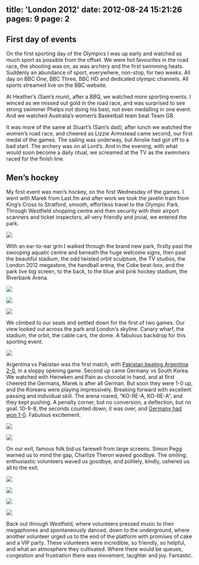title: 'London 2012'
date: 2012-08-24 15:21:26
pages: 9
page: 2
---

## First day of events

On the first sporting day of the Olympics I was up early and watched as much sport as possible from the offset. We were hot favourites in the road race, the shooting was on, as was archery and the first swimming heats. Suddenly an abundance of sport, everywhere, non-stop, for two weeks. All day on BBC One, BBC Three, BBC HD and dedicated olympic channels. All sports streamed live on the BBC website.

At Heather’s (Sam’s mum), after a BBQ, we watched more sporting events. I winced as we missed out gold in the road race, and was surprised to see strong swimmer Phelps not doing his best, not even medalling in one event. And we watched Australia’s women’s Basketball team beat Team GB.

It was more of the same at Stuart’s (Sam’s dad), after lunch we watched the women’s road race, and cheered as Lizzie Armistead came second, our first medal of the games. The sailing was underway, but Ainslie had got off to a bad start. The archery was on at Lord’s. And in the evening, with what would soon become a daily ritual, we screamed at the TV as the swimmers raced for the finish line.

## Men’s hockey

My first event was men’s hockey, on the first Wednesday of the games. I went with Marek from Last.fm and after work we took the javelin train from King’s Cross to Stratford, smooth, effortless travel to the Olympic Park. Through Westfield shopping centre and then security with their airport scanners and ticket inspectors, all very friendly and jovial, we entered the park.

[![](http://host.trivialbeing.org/up/small/olympics-002.jpg)](http://host.trivialbeing.org/up/olympics-002.jpg)

With an ear-to-ear grin I walked through the brand new park, firstly past the swooping aquatic centre and beneath the huge welcome signs, then past the beautiful stadium, the odd twisted orbit sculpture, the TV studios, the London 2012 megastore, the handball arena, the Coke beat-box, and the park live big screen, to the back, to the blue and pink hockey stadium, the Riverbank Arena.

[![](http://host.trivialbeing.org/up/small/olympics-004.jpg)](http://host.trivialbeing.org/up/olympics-004.jpg)

[![](http://host.trivialbeing.org/up/small/olympics-005.jpg)](http://host.trivialbeing.org/up/olympics-005.jpg)

[![](http://host.trivialbeing.org/up/small/olympics-006.jpg)](http://host.trivialbeing.org/up/olympics-006.jpg)

We climbed to our seats and settled down for the first of two games. Our view looked out across the park and London’s skyline. Canary wharf, the stadium, the orbit, the cable cars, the dome. A fabulous backdrop for this sporting event.

[![](http://host.trivialbeing.org/up/small/olympics-007.jpg)](http://host.trivialbeing.org/up/olympics-007.jpg)

Argentina vs Pakistan was the first match, with [Pakistan beating Argentina 2-0](http://london2012.bbc.co.uk/hockey/event/men/match=hom400a06/index.html), in a sloppy opening game. Second up came Germany vs South Korea. We watched with Heineken and Pain au chocolat in hand, and at first cheered the Germans, Marek is after all German. But soon they were 1-0 up, and the Koreans were playing impressively. Breaking forward with excellent passing and individual skill. The arena roared, “KO-RE-A, KO-RE-A”, and they kept pushing. A penalty corner, but no conversion, a deflection, but no goal. 10-9-8, the seconds counted down, it was over, and [Germany had won 1-0](http://london2012.bbc.co.uk/hockey/event/men/match=hom400b06/index.html). Fabulous excitement.

[![](http://host.trivialbeing.org/up/small/olympics-008.jpg)](http://host.trivialbeing.org/up/olympics-008.jpg)

[![](http://host.trivialbeing.org/up/small/olympics-010.jpg)](http://host.trivialbeing.org/up/olympics-010.jpg)

On our exit, famous folk bid us farewell from large screens. Simon Pegg warned us to mind the gap, Charlize Theron waved goodbye. The smiling, enthusiastic volunteers waved us goodbye, and politely, kindly, ushered us all to the exit.

[![](http://host.trivialbeing.org/up/small/olympics-011.jpg)](http://host.trivialbeing.org/up/olympics-011.jpg)

[![](http://host.trivialbeing.org/up/small/olympics-013.jpg)](http://host.trivialbeing.org/up/olympics-013.jpg)

[![](http://host.trivialbeing.org/up/small/olympics-014.jpg)](http://host.trivialbeing.org/up/olympics-014.jpg)

[![](http://host.trivialbeing.org/up/small/olympics-015.jpg)](http://host.trivialbeing.org/up/olympics-015.jpg)

Back out through Westfield, where volunteers pressed music to their megaphones and spontaneously danced, down to the underground, where another volunteer urged us to the end of the platform with promises of cake and a VIP party. These volunteers were incredible, so friendly, so helpful, and what an atmosphere they cultivated. Where there would be queues, congestion and frustration there was movement, laughter and joy. Fantastic.
